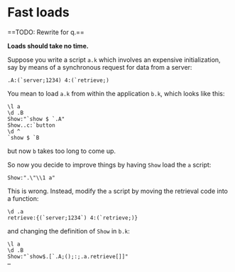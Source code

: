 Fast loads
==========

==TODO: Rewrite for q.==


**Loads should take no time.**

Suppose you write a script `a.k` which involves an expensive initialization, say by means of a synchronous request for data from a server:
```k
.A:(`server;1234) 4:(`retrieve;)
```
You mean to load `a.k` from within the application `b.k`, which looks like this:
```k
\l a
\d .B
Show:"`show $ `.A"
Show..c:`button
\d ^
`show $ `B
```
but now `b` takes too long to come up.

So now you decide to improve things by having `Show` load the `a` script:
```k
Show:".\"\\1 a"
```
This is wrong. Instead, modify the `a` script by moving the retrieval code into a function:
```k
\d .a
retrieve:{(`server;1234`) 4:(`retrieve;)}
```
and changing the definition of `Show` in `b.k`:
```k
\l a
\d .B
Show:"`show$.[`.A;();:;.a.retrieve[]]"
…
```



